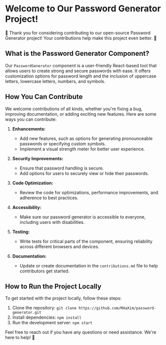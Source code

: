 # Welcome to Our Password Generator Project!

🎉 Thank you for considering contributing to our open-source Password Generator project! Your contributions help make this project even better. 🚀

## What is the Password Generator Component?

Our `PasswordGenerator` component is a user-friendly React-based tool that allows users to create strong and secure passwords with ease. It offers customization options for password length and the inclusion of uppercase letters, lowercase letters, numbers, and symbols.

## How You Can Contribute

We welcome contributions of all kinds, whether you're fixing a bug, improving documentation, or adding exciting new features. Here are some ways you can contribute:

1. **Enhancements:**
   - Add new features, such as options for generating pronounceable passwords or specifying custom symbols.
   - Implement a visual strength meter for better user experience.

2. **Security Improvements:**
   - Ensure that password handling is secure.
   - Add options for users to securely view or hide their passwords.

3. **Code Optimization:**
   - Review the code for optimizations, performance improvements, and adherence to best practices.

4. **Accessibility:**
   - Make sure our password generator is accessible to everyone, including users with disabilities.

5. **Testing:**
   - Write tests for critical parts of the component, ensuring reliability across different browsers and devices.

6. **Documentation:**
   - Update or create documentation in the `contributions.md` file to help contributors get started.

## How to Run the Project Locally

To get started with the project locally, follow these steps:

1. Clone the repository: `git clone https://github.com/M4aXim/password-generator.git`
2. Install dependencies: `npm install`
3. Run the development server: `npm start`

Feel free to reach out if you have any questions or need assistance. We're here to help! 🌟
